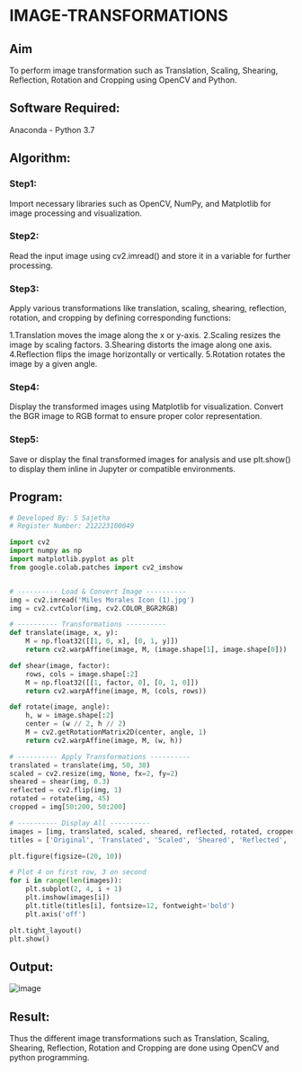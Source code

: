 # IMAGE-TRANSFORMATIONS


## Aim
To perform image transformation such as Translation, Scaling, Shearing, Reflection, Rotation and Cropping using OpenCV and Python.

## Software Required:
Anaconda - Python 3.7

## Algorithm:
### Step1:

Import necessary libraries such as OpenCV, NumPy, and Matplotlib for image processing and visualization.

### Step2:

Read the input image using cv2.imread() and store it in a variable for further processing.


### Step3:

Apply various transformations like translation, scaling, shearing, reflection, rotation, and cropping by defining corresponding functions:

1.Translation moves the image along the x or y-axis.
2.Scaling resizes the image by scaling factors.
3.Shearing distorts the image along one axis.
4.Reflection flips the image horizontally or vertically.
5.Rotation rotates the image by a given angle.

### Step4:
Display the transformed images using Matplotlib for visualization. Convert the BGR image to RGB format to ensure proper color representation.

### Step5:
Save or display the final transformed images for analysis and use plt.show() to display them inline in Jupyter or compatible environments.

## Program:
```python
# Developed By: S Sajetha
# Register Number: 212223100049

import cv2
import numpy as np
import matplotlib.pyplot as plt
from google.colab.patches import cv2_imshow


# ---------- Load & Convert Image ----------
img = cv2.imread('Miles Morales Icon (1).jpg')
img = cv2.cvtColor(img, cv2.COLOR_BGR2RGB)

# ---------- Transformations ----------
def translate(image, x, y):
    M = np.float32([[1, 0, x], [0, 1, y]])
    return cv2.warpAffine(image, M, (image.shape[1], image.shape[0]))

def shear(image, factor):
    rows, cols = image.shape[:2]
    M = np.float32([[1, factor, 0], [0, 1, 0]])
    return cv2.warpAffine(image, M, (cols, rows))

def rotate(image, angle):
    h, w = image.shape[:2]
    center = (w // 2, h // 2)
    M = cv2.getRotationMatrix2D(center, angle, 1)
    return cv2.warpAffine(image, M, (w, h))

# ---------- Apply Transformations ----------
translated = translate(img, 50, 30)
scaled = cv2.resize(img, None, fx=2, fy=2)
sheared = shear(img, 0.3)
reflected = cv2.flip(img, 1)
rotated = rotate(img, 45)
cropped = img[50:200, 50:200]

# ---------- Display All ----------
images = [img, translated, scaled, sheared, reflected, rotated, cropped]
titles = ['Original', 'Translated', 'Scaled', 'Sheared', 'Reflected', 'Rotated', 'Cropped']

plt.figure(figsize=(20, 10))

# Plot 4 on first row, 3 on second
for i in range(len(images)):
    plt.subplot(2, 4, i + 1)
    plt.imshow(images[i])
    plt.title(titles[i], fontsize=12, fontweight='bold')
    plt.axis('off')

plt.tight_layout()
plt.show()

```
## Output:
![image](https://github.com/user-attachments/assets/58c65a0a-bd3b-48ef-9195-c0bbb9840636)


## Result: 

Thus the different image transformations such as Translation, Scaling, Shearing, Reflection, Rotation and Cropping are done using OpenCV and python programming.
